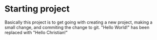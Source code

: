 # Starting project

Basically this project is to get going with creating a new project, making a small change, and commiting the change to git.
"Hello World!" has been replaced with "Hello Christian!"
